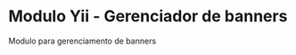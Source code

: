 Modulo Yii - Gerenciador de banners
===================================

Modulo para gerenciamento de banners
